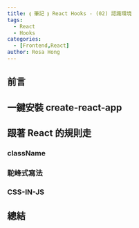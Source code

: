 ```yaml
---
title: ⟬ 筆記 ⟭ React Hooks - (02) 認識環境
tags:
  - React
  - Hooks
categories:
  - [Frontend,React]
author: Rosa Hong
---
```

## 前言

## 一鍵安裝 create-react-app


## 跟著 React 的規則走

### className

### 駝峰式寫法

### CSS-IN-JS

## 總結